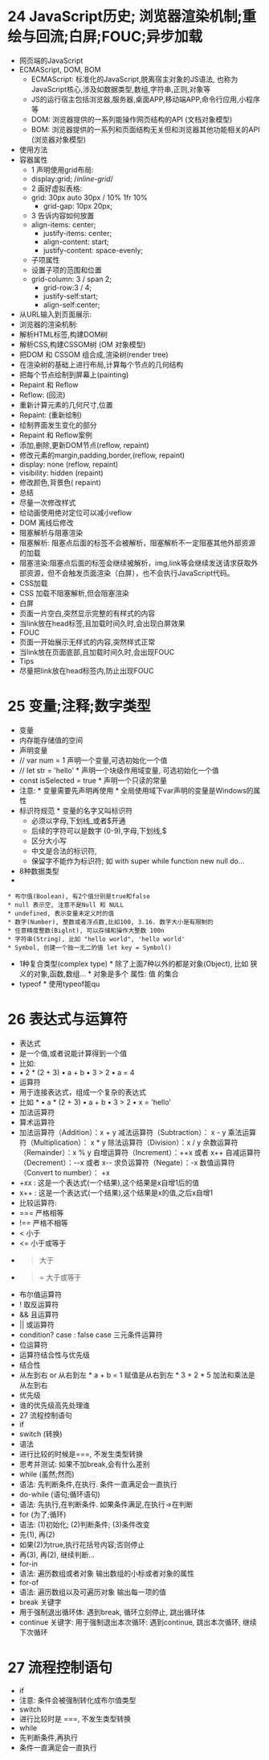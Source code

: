 # 24 JavaScript历史; 浏览器渲染机制;重绘与回流;白屏;FOUC;异步加载
 * 网页端的JavaScript
  * ECMAScript, DOM, BOM
	 * ECMAScript: 标准化的JavaScript,脱离宿主对象的JS语法, 也称为JavaScript核心,涉及如数据类型,数组,字符串,正则,对象等
	 * JS的运行宿主包括浏览器,服务器,桌面APP,移动端APP,命令行应用,小程序等
	 * DOM: 浏览器提供的一系列能操作网页结构的API	  (文档对象模型)
	 * BOM: 浏览器提供的一系列和页面结构无关但和浏览器其他功能相关的API  (浏览器对象模型)
 * 使用方法
  * 容器属性
	 * 1 声明使用grid布局: 
	  * display:grid;  /*inline-grid*/
	 * 2 画好虚拟表格:
	  * grid: 30px auto 30px / 10% 1fr 10%
		* grid-gap: 10px 20px;
	 * 3 告诉内容如何放置
	  * align-items: center;
		* justify-items: center;
		* align-content: start;
		* justify-content: space-evenly;
	* 子项属性
	 * 设置子项的范围和位置
	  * grid-column: 3 / span 2;
		* grid-row:3 / 4;
		* justify-self:start;
		* align-self:center;
 * 从URL输入到页面展示:
 * 浏览器的渲染机制:
  * 解析HTML标签,构建DOM树
  * 解析CSS,构建CSSOM树  (OM 对象模型)
  * 把DOM 和 CSSOM 组合成,渲染树(render tree)
  * 在渲染树的基础上进行布局,计算每个节点的几何结构
  * 把每个节点绘制到屏幕上(painting)
 * Repaint 和 Reflow
  * Reflow: (回流)
   * 重新计算元素的几何尺寸,位置
  * Repaint: (重新绘制)
   *  绘制界面发生变化的部分
 * Repaint 和 Reflow案例
  * 添加,删除,更新DOM节点(reflow, repaint)
  * 修改元素的margin,padding,border,(reflow, repaint)
  * display: none (reflow, repaint)
  * visibility: hidden (repaint)
  * 修改颜色,背景色( repaint)
 * 总结
  * 尽量一次修改样式
  * 给动画使用绝对定位可以减小reflow
  * DOM 离线后修改
 * 阻塞解析与阻塞渲染
  * 阻塞解析: 阻塞点后面的标签不会被解析，阻塞解析不一定阻塞其他外部资源的加载
  * 阻塞渲染:阻塞点后面的标签会继续被解析，img,link等会继续发送请求获取外部资源，但不会触发页面渲染（白屏），也不会执行JavaScript代码。
 * CSS加载
  * CSS 加载不阻塞解析,但会阻塞渲染
  * 白屏
   * 页面一片空白,突然显示完整的有样式的内容
   * 当link放在head标签,且加载时间久时,会出现白屏效果
  * FOUC
   * 页面一开始展示无样式的内容,突然样式正常
   * 当link放在页面底部,且加载时间久时,会出现FOUC 
  * Tips
   * 尽量把link放在head标签内,防止出现FOUC
# 25 变量;注释;数字类型
 * 变量
  * 内存能存储值的空间
  * 声明变量 
   * // var num = 1 声明一个变量,可选初始化一个值
   * // let str = 'hello'
    * 声明一个块级作用域变量, 可选初始化一个值
   * const isSelected = true
    * 声明一个只读的常量
   * 注意:
    * 变量需要先声明再使用
    * 全局使用域下var声明的变量是Windows的属性
   * 标识符规范
    * 变量的名字又叫标识符
     * 必须以字母,下划线_或者$开通
     * 后续的字符可以是数字 (0-9),字母,下划线,$
     * 区分大小写
     * 中文是合法的标识符,
     * 保留字不能作为标识符; 如 with super while function new null do...
  * 8种数据类型
   * 
    * 布尔值(Boolean), 有2个值分别是true和false
    * null 表示空, 注意不是Null 和 NULL
    * undefined, 表示变量未定义时的值
    * 数字(Number), 整数或者浮点数,比如100, 3.16. 数字大小是有限制的
    * 任意精度整数(Biglnt), 可以存储和操作大整数 100n
    * 字符串(String), 比如 "hello world", 'hello world'
    * Symbol, 创建一个独一无二的值 let key = Symbol()
   * 1种复合类型(complex type)
    * 除了上面7种以外的都是对象(Object), 比如 狭义的对象,函数,数组...
    * 对象是多个 属性: 值 的集合
   * typeof
    * 使用typeof能qu 
# 26 表达式与运算符
 * 表达式
  * 是一个值,或者说能计算得到一个值
  * 比如:
   * • 2 * (2 + 3) 
     • a + b
     • 3 > 2
     • a = 4  
 * 运算符
  * 用于连接表达式，组成一个复杂的表达式
   * 比如
    * • a * (2 + 3) 
      • a + b
      • 3 > 2
      • x = 'hello'
  * 加法运算符
  * 算术运算符
   * 加法运算符（Addition）：x + y
     减法运算符（Subtraction）： x - y
     乘法运算符（Multiplication）： x * y
     除法运算符（Division）：x / y
     余数运算符（Remainder）：x % y
     自增运算符（Increment）：++x 或者 x++
     自减运算符（Decrement）：--x 或者 x--
     求负运算符（Negate）：-x
     数值运算符（Convert to number）： +x
   * +xx : 这是一个表达式(一个结果),这个结果是x自增1后的值
   * x++ : 这是一个表达式(一个结果),这个结果是x的值,之后x自增1
  * 比较运算符:
   * === 严格相等
   * !== 严格不相等
   * < 小于
   * <= 小于或等于
   * > 大于
   * >= 大于或等于
  * 布尔值运算符
   * ! 取反运算符
   * && 且运算符
   * || 或运算符
   * condition? case : false case 三元条件运算符
  * 位运算符
 * 运算符结合性与优先级
  * 结合性
   * 从左到右 or 从右到左
    * a + b = 1 赋值是从右到左
    * 3 + 2 * 5 加法和乘法是从左到右
  * 优先级
   * 谁的优先级高先处理谁
* 27 流程控制语句
 * if
 * switch  (转换)
  * 语法
   * 进行比较的时候是===, 不发生类型转换
   * 思考并测试: 如果不加break,会有什么差别
 * while  (虽然;然而)
  * 语法: 先判断条件,在执行.  条件一直满足会一直执行
 * do-while  (语句;循环语句)
  * 语法: 先执行,在判断条件.  如果条件满足,在执行->在判断
 * for  (为了;循环)
  * 语法: (1)初始化; (2)判断条件; (3)条件改变
   * 先(1), 再(2)
   * 如果(2)为true,执行花括号内容;否则停止
   * 再(3), 再(2), 继续判断...
 * for-in
  * 语法: 遍历数组或者对象  输出数组的小标或者对象的属性
 * for-of
  * 语法: 遍历数组以及可遍历对象  输出每一项的值
 * break 关键字
  * 用于强制退出循环体: 遇到break, 循环立刻停止, 跳出循环体
 * continue 关键字: 用于强制退出本次循环:  遇到continue, 跳出本次循环, 继续下次循环
# 27 流程控制语句
 * if 
  * 注意: 条件会被强制转化成布尔值类型
 * switch
  * 进行比较时是 ===, 不发生类型转换
 * while
  * 先判断条件,再执行
  * 条件一直满足会一直执行
  

   





